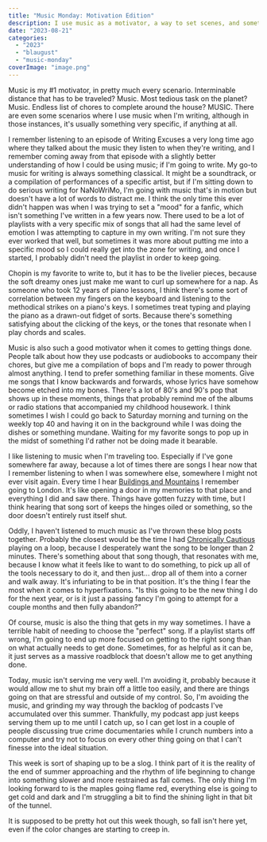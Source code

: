 ```yaml
---
title: "Music Monday: Motivation Edition"
description: I use music as a motivator, a way to set scenes, and sometimes to procrastinate. Written for Blaugust 2023.
date: "2023-08-21"
categories: 
  - "2023"
  - "blaugust"
  - "music-monday"
coverImage: "image.png"
---
```


Music is my #1 motivator, in pretty much every scenario. Interminable distance that has to be traveled? Music. Most tedious task on the planet? Music. Endless list of chores to complete around the house? MUSIC. There are even some scenarios where I use music when I'm writing, although in those instances, it's usually something very specific, if anything at all.

I remember listening to an episode of Writing Excuses a very long time ago where they talked about the music they listen to when they're writing, and I remember coming away from that episode with a slightly better understanding of how I could be using music; if I'm going to write. My go-to music for writing is always something classical. It might be a soundtrack, or a compilation of performances of a specific artist, but if I'm sitting down to do serious writing for NaNoWriMo, I'm going with music that's in motion but doesn't have a lot of words to distract me. I think the only time this ever didn't happen was when I was trying to set a "mood" for a fanfic, which isn't something I've written in a few years now. There used to be a lot of playlists with a very specific mix of songs that all had the same level of emotion I was attempting to capture in my own writing. I'm not sure they ever worked that well, but sometimes it was more about putting me into a specific mood so I could really get into the zone for writing, and once I started, I probably didn't need the playlist in order to keep going.

Chopin is my favorite to write to, but it has to be the livelier pieces, because the soft dreamy ones just make me want to curl up somewhere for a nap. As someone who took 12 years of piano lessons, I think there's some sort of correlation between my fingers on the keyboard and listening to the methodical strikes on a piano's keys. I sometimes treat typing and playing the piano as a drawn-out fidget of sorts. Because there's something satisfying about the clicking of the keys, or the tones that resonate when I play chords and scales.

Music is also such a good motivator when it comes to getting things done. People talk about how they use podcasts or audiobooks to accompany their chores, but give me a compilation of bops and I'm ready to power through almost anything. I tend to prefer something familiar in these moments. Give me songs that I know backwards and forwards, whose lyrics have somehow become etched into my bones. There's a lot of 80's and 90's pop that shows up in these moments, things that probably remind me of the albums or radio stations that accompanied my childhood housework. I think sometimes I wish I could go back to Saturday morning and turning on the weekly top 40 and having it on in the background while I was doing the dishes or something mundane. Waiting for my favorite songs to pop up in the midst of something I'd rather not be doing made it bearable.

I like listening to music when I'm traveling too. Especially if I've gone somewhere far away, because a lot of times there are songs I hear now that I remember listening to when I was somewhere else, somewhere I might not ever visit again. Every time I hear [Buildings and Mountains](https://www.youtube.com/watch?v=R6VuCl-flto) I remember going to London. It's like opening a door in my memories to that place and everything I did and saw there. Things have gotten fuzzy with time, but I think hearing that song sort of keeps the hinges oiled or something, so the door doesn't entirely rust itself shut.

Oddly, I haven't listened to much music as I've thrown these blog posts together. Probably the closest would be the time I had [Chronically Cautious](https://www.youtube.com/watch?v=cYgZUgRnz_w) playing on a loop, because I desperately want the song to be longer than 2 minutes. There's something about that song though, that resonates with me, because I know what it feels like to want to do something, to pick up all of the tools necessary to do it, and then just... drop all of them into a corner and walk away. It's infuriating to be in that position. It's the thing I fear the most when it comes to hyperfixations. "Is this going to be the new thing I do for the next year, or is it just a passing fancy I'm going to attempt for a couple months and then fully abandon?"

Of course, music is also the thing that gets in my way sometimes. I have a terrible habit of needing to choose the "perfect" song. If a playlist starts off wrong, I'm going to end up more focused on getting to the right song than on what actually needs to get done. Sometimes, for as helpful as it can be, it just serves as a massive roadblock that doesn't allow me to get anything done.

Today, music isn't serving me very well. I'm avoiding it, probably because it would allow me to shut my brain off a little too easily, and there are things going on that are stressful and outside of my control. So, I'm avoiding the music, and grinding my way through the backlog of podcasts I've accumulated over this summer. Thankfully, my podcast app just keeps serving them up to me until I catch up, so I can get lost in a couple of people discussing true crime documentaries while I crunch numbers into a computer and try not to focus on every other thing going on that I can't finesse into the ideal situation.

This week is sort of shaping up to be a slog. I think part of it is the reality of the end of summer approaching and the rhythm of life beginning to change into something slower and more restrained as fall comes. The only thing I'm looking forward to is the maples going flame red, everything else is going to get cold and dark and I'm struggling a bit to find the shining light in that bit of the tunnel.

It is supposed to be pretty hot out this week though, so fall isn't here yet, even if the color changes are starting to creep in.
